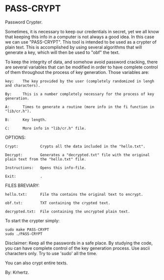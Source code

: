 # PASS-CRYPT
Password Crypter.

Sometimes, it is necessary to keep our credentials in secret, yet we all know that keeping this info in a 
computer is not always a good idea. In this case we can use "PASS-CRYPT". This tool is intended to be used as a 
crypter of plain text. This is accomplished by using several algorithms that will generate a key, which 
will then be used to "obf" the text.

To keep the integrity of data, and somehow avoid password cracking, there are several variables that can be
modified in order to have complete control of them throughout the process of key generation. Those variables are:

    key:	The key provided by the user (completely randomized in lengh and characters).
   
    By:	    This is a number completely necessary for the process of key generation.
    
    A:	    Times to generate a routine (more info in the fi function in "lib/cr.h"). 
    
    B: 	    Key length.
    
    C:	    More info in "lib/cr.h" file.
    
OPTIONS:

    Crypt:   	    Crypts all the data included in the "hello.txt".

    Decrypt: 	    Generates a "decrypted.txt" file with the original plain text from the "hello.txt" file.

    Instructions:	Opens this info-file.

    Exit:		    .



FILES BREVIARY:

    hello.txt:	    File tha contains the original text to encrypt.

    obf.txt:	    TXT containing the crypted text.

    decrypted.txt:	File containing the uncrypted plain text.
 
To start the crypter simply:

    sudo make PASS-CRYPT
    sudo ./PASS-CRYPT
 
Disclaimer: Keep all the passwords in a safe place. By studying the code, you can have complete control of the
            key generation process. Use ascii characters only. Try to use 'sudo' all the time.
             
You can also crypt entire texts.

By: Krhertz.
